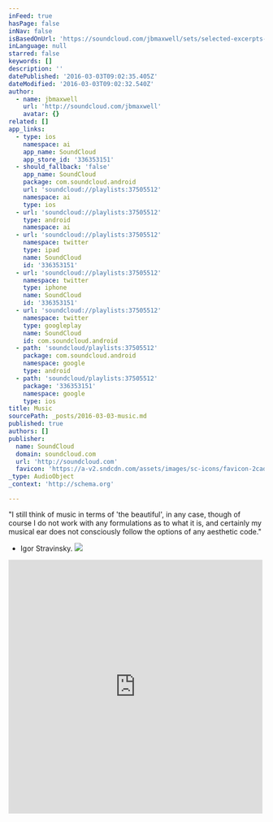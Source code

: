 ```yaml
---
inFeed: true
hasPage: false
inNav: false
isBasedOnUrl: 'https://soundcloud.com/jbmaxwell/sets/selected-excerpts-all'
inLanguage: null
starred: false
keywords: []
description: ''
datePublished: '2016-03-03T09:02:35.405Z'
dateModified: '2016-03-03T09:02:32.540Z'
author:
  - name: jbmaxwell
    url: 'http://soundcloud.com/jbmaxwell'
    avatar: {}
related: []
app_links:
  - type: ios
    namespace: ai
    app_name: SoundCloud
    app_store_id: '336353151'
  - should_fallback: 'false'
    app_name: SoundCloud
    package: com.soundcloud.android
    url: 'soundcloud://playlists:37505512'
    namespace: ai
    type: ios
  - url: 'soundcloud://playlists:37505512'
    type: android
    namespace: ai
  - url: 'soundcloud://playlists:37505512'
    namespace: twitter
    type: ipad
    name: SoundCloud
    id: '336353151'
  - url: 'soundcloud://playlists:37505512'
    namespace: twitter
    type: iphone
    name: SoundCloud
    id: '336353151'
  - url: 'soundcloud://playlists:37505512'
    namespace: twitter
    type: googleplay
    name: SoundCloud
    id: com.soundcloud.android
  - path: 'soundcloud/playlists:37505512'
    package: com.soundcloud.android
    namespace: google
    type: android
  - path: 'soundcloud/playlists:37505512'
    package: '336353151'
    namespace: google
    type: ios
title: Music
sourcePath: _posts/2016-03-03-music.md
published: true
authors: []
publisher:
  name: SoundCloud
  domain: soundcloud.com
  url: 'http://soundcloud.com'
  favicon: 'https://a-v2.sndcdn.com/assets/images/sc-icons/favicon-2cadd14b.ico'
_type: AudioObject
_context: 'http://schema.org'

---
```

"I still think of music in terms of 'the beautiful', in any case, though of course I do not work with any formulations as to what it is, and certainly my musical ear does not consciously follow the options of any aesthetic code."   
- Igor Stravinsky.
![](https://the-grid-user-content.s3-us-west-2.amazonaws.com/b2fb558f-257a-49da-a51b-c143b2ddd192.jpg)

<iframe src="https://cdn.embedly.com/widgets/media.html?src=https%3A%2F%2Fw.soundcloud.com%2Fplayer%2F%3Fvisual%3Dtrue%26url%3Dhttp%253A%252F%252Fapi.soundcloud.com%252Fplaylists%252F37505512%26show_artwork%3Dtrue&amp;url=https%3A%2F%2Fsoundcloud.com%2Fjbmaxwell%2Fsets%2Fselected-excerpts-all&amp;image=http%3A%2F%2Fi1.sndcdn.com%2Fartworks-000081062111-rgv91j-t500x500.jpg&amp;key=b7d04c9b404c499eba89ee7072e1c4f7&amp;type=text%2Fhtml&amp;schema=soundcloud" width="500" height="500" scrolling="no" frameborder="0" allowfullscreen="allowfullscreen" style=""></iframe>